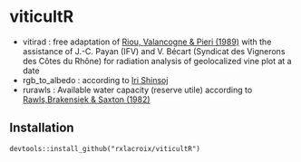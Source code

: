 # viticultR



* vitirad : free adaptation of [Riou, Valancogne & Pieri (1989)](https://hal.archives-ouvertes.fr/hal-00885213/document) with the assistance of J.-C. Payan (IFV) and V. Bécart (Syndicat des Vignerons des Côtes du Rhône) for radiation analysis of geolocalized vine plot at a date
* rgb_to_albedo : according to [Iri Shinsoj](https://www.artstation.com/shinsoj/blog/Q9j6/albedo-chart)
* rurawls : Available water capacity (reserve utile) according to [Rawls,Brakensiek & Saxton (1982)](https://www.researchgate.net/profile/RB_Brobst/post/Can_soil_bulk_density_be_calculated_or_extrapolated_from_the_values_of_known_indicators/attachment/59dc150c4cde260ad3ce4017/AS%3A547709509697536%401507595531889/download/Rawls+et+al+1982Trans+ASAE.pdf)



Installation
----------------

```
devtools::install_github("rxlacroix/viticultR")
```
